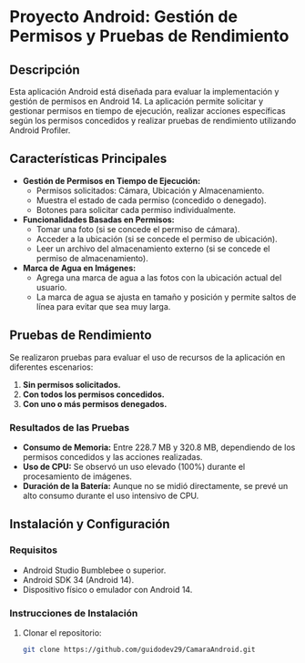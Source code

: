 # Proyecto Android: Gestión de Permisos y Pruebas de Rendimiento

## Descripción
Esta aplicación Android está diseñada para evaluar la implementación y gestión de permisos en Android 14. La aplicación permite solicitar y gestionar permisos en tiempo de ejecución, realizar acciones específicas según los permisos concedidos y realizar pruebas de rendimiento utilizando Android Profiler.

## Características Principales
- **Gestión de Permisos en Tiempo de Ejecución:**
  - Permisos solicitados: Cámara, Ubicación y Almacenamiento.
  - Muestra el estado de cada permiso (concedido o denegado).
  - Botones para solicitar cada permiso individualmente.
- **Funcionalidades Basadas en Permisos:**
  - Tomar una foto (si se concede el permiso de cámara).
  - Acceder a la ubicación (si se concede el permiso de ubicación).
  - Leer un archivo del almacenamiento externo (si se concede el permiso de almacenamiento).
- **Marca de Agua en Imágenes:**
  - Agrega una marca de agua a las fotos con la ubicación actual del usuario.
  - La marca de agua se ajusta en tamaño y posición y permite saltos de línea para evitar que sea muy larga.

## Pruebas de Rendimiento
Se realizaron pruebas para evaluar el uso de recursos de la aplicación en diferentes escenarios:
1. **Sin permisos solicitados.**
2. **Con todos los permisos concedidos.**
3. **Con uno o más permisos denegados.**

### Resultados de las Pruebas
- **Consumo de Memoria:** Entre 228.7 MB y 320.8 MB, dependiendo de los permisos concedidos y las acciones realizadas.
- **Uso de CPU:** Se observó un uso elevado (100%) durante el procesamiento de imágenes.
- **Duración de la Batería:** Aunque no se midió directamente, se prevé un alto consumo durante el uso intensivo de CPU.

## Instalación y Configuración
### Requisitos
- Android Studio Bumblebee o superior.
- Android SDK 34 (Android 14).
- Dispositivo físico o emulador con Android 14.

### Instrucciones de Instalación
1. Clonar el repositorio:
   ```bash
   git clone https://github.com/guidodev29/CamaraAndroid.git
